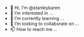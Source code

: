 - 👋 Hi, I’m @stanleykaren
- 👀 I’m interested in ...
- 🌱 I’m currently learning ...
- 💞️ I’m looking to collaborate on ...
- 📫 How to reach me ...

<!---
stanleykaren/stanleykaren is a ✨ special ✨ repository because its `README.md` (this file) appears on your GitHub profile.
You can click the Preview link to take a look at your changes.
--->
